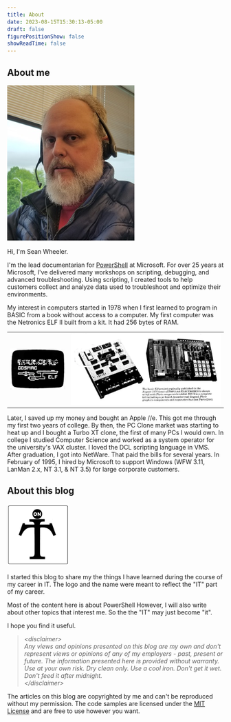 ```yaml
---
title: About
date: 2023-08-15T15:30:13-05:00
draft: false
figurePositionShow: false
showReadTime: false
---
```


## About me

![Sean D. Wheeler:left::round][05]

Hi, I'm Sean Wheeler.

I'm the lead documentarian for [PowerShell][02] at Microsoft. For over 25 years at Microsoft, I've
delivered many workshops on scripting, debugging, and advanced troubleshooting. Using scripting, I
created tools to help customers collect and analyze data used to troubleshoot and optimize their
environments.

My interest in computers started in 1978 when I first learned to program in BASIC from a book
without access to a computer. My first computer was the Netronics ELF II built from a kit. It had
256 bytes of RAM.

|                       |                                 |
| --------------------- | ------------------------------- |
| ![Elf 2 graphics][04] | ![Netronics Elf 2 computer][01] |

Later, I saved up my money and bought an Apple //e. This got me through my first two years of
college. By then, the PC Clone market was starting to heat up and I bought a Turbo XT clone, the
first of many PCs I would own. In college I studied Computer Science and worked as a system operator
for the university's VAX cluster. I loved the DCL scripting language in VMS. After graduation, I got
into NetWare. That paid the bills for several years. In February of 1995, I hired by Microsoft to
support Windows (WFW 3.11, LanMan 2.x, NT 3.1, & NT 3.5) for large corporate customers.

## About this blog

![Blog logo:left][06]

I started this blog to share my the things I have learned during the course of my career in IT.
The logo and the name were meant to reflect the "IT" part of my career.

Most of the content here is about PowerShell However, I will also write about other topics that
interest me. So the the "IT" may just become "it".

I hope you find it useful.

> _&lt;disclaimer&gt;_<br>
> _Any views and opinions presented on this blog are my own and don't represent views or opinions of
> any of my employers - past, present or future. The information presented here is provided without
> warranty. Use at your own risk. Dry clean only. Use a cool iron. Don't get it wet. Don't feed it
> after midnight._<br>
> _&lt;/disclaimer&gt;_

The articles on this blog are copyrighted by me and can't be reproduced without my permission. The
code samples are licensed under the [MIT License][03] and are free to use however you want.

<!-- link references -->
[01]: elfphoto.png
[02]: https://learn.microsoft.com/powershell
[03]: https://opensource.org/licenses/MIT
[04]: tvgrafik.png
[05]: Profile-20190514-4x5.jpg
[06]: OnIT-15x15.png
